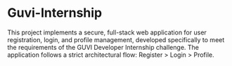 # Guvi-Internship
This project implements a secure, full-stack web application for user registration, login, and profile management, developed specifically to meet the requirements of the GUVI Developer Internship challenge.  The application follows a strict architectural flow: Register > Login > Profile.
